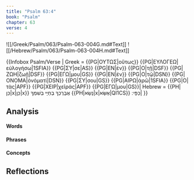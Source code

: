 ```yaml
---
title: "Psalm 63:4"
book: "Psalm"
chapter: 63
verse: 4
---
```

![[/Greek/Psalm/063/Psalm-063-004G.md#Text]]
![[/Hebrew/Psalm/063/Psalm-063-004H.md#Text]]

{{Infobox Psalm/Verse |
  Greek = {{PG|ΟΥΤΩΣ|οὕτως}} {{PG|ΕΥΛΟΓΕΩ|εὐλογήσω|1SFIA}} {{PG|ΣΥ|σε|AS}} {{PG|ΕΝ|ἐν}} {{PG|Ο|τῇ|DSF}} {{PG|ΖΩΗ|ζωῇ|DSF}} {{PG|ΕΓΩ|μου|GS}} {{PG|ΕΝ|ἐν}} {{PG|Ο|τῷ|DSN}} {{PG|ΟΝΟΜΑ|ὀνόματί|DSN}} {{PG|ΣΥ|σου|GS}} {{PG|ΑΙΡΩ|ἀρῶ|1SFIA}} {{PG|Ο|τὰς|APF}} {{PG|ΧΕΙΡ|χεῖράς|APF}} {{PG|ΕΓΩ|μου|GS}}|
  Hebrew = {{PH|כֵּן|x|כֵּן|x}}
אֲבָרֶכְךָ
בְחַיָּי
בְּשִׁמְךָ
{{PH|נָשָׂא|x|אֶשָּׂא|QI1CS}}
כַפָּי
׃|
}}

## Analysis

#### Words

#### Phrases

#### Concepts

## Reflections
